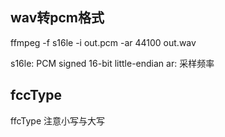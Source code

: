 ## wav转pcm格式

ffmpeg -f s16le   -i out.pcm -ar 44100  out.wav

s16le: PCM signed 16-bit little-endian
ar: 采样频率

## fccType

ffcType 注意小写与大写

